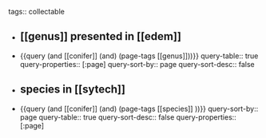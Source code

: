 tags:: collectable

- ## [[genus]] presented in [[edem]]
- {{query (and [[conifer]] (and) (page-tags [[genus]]))}}
  query-table:: true
  query-properties:: [:page]
  query-sort-by:: page
  query-sort-desc:: false
- ## species in [[sytech]]
- {{query (and [[conifer]] (and) (page-tags [[species]] ))}}
  query-sort-by:: page
  query-table:: true
  query-sort-desc:: false
  query-properties:: [:page]